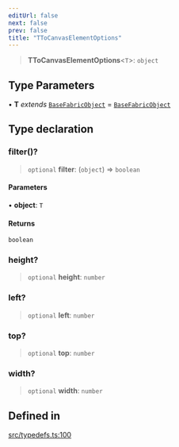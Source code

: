 ```yaml
---
editUrl: false
next: false
prev: false
title: "TToCanvasElementOptions"
---
```


> **TToCanvasElementOptions**\<`T`\>: `object`

## Type Parameters

• **T** *extends* [`BaseFabricObject`](/api/classes/basefabricobject/) = [`BaseFabricObject`](/api/classes/basefabricobject/)

## Type declaration

### filter()?

> `optional` **filter**: (`object`) => `boolean`

#### Parameters

• **object**: `T`

#### Returns

`boolean`

### height?

> `optional` **height**: `number`

### left?

> `optional` **left**: `number`

### top?

> `optional` **top**: `number`

### width?

> `optional` **width**: `number`

## Defined in

[src/typedefs.ts:100](https://github.com/fabricjs/fabric.js/blob/5c1240d8b4662e45868dd33f385f941de21c8e9c/src/typedefs.ts#L100)
